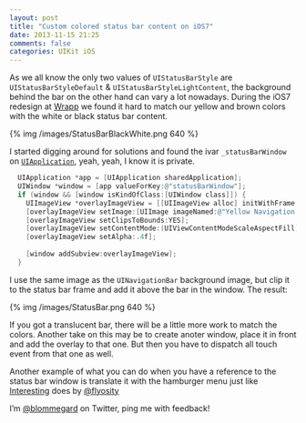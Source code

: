 ```yaml
---
layout: post
title: "Custom colored status bar content on iOS7"
date: 2013-11-15 21:25
comments: false
categories: UIKit iOS
---
```


As we all know the only two values of `UIStatusBarStyle` are `UIStatusBarStyleDefault` & `UIStatusBarStyleLightContent`, the background behind the bar on the other hand can vary a lot nowadays. During the iOS7 redesign at [Wrapp](http://wrapp.com) we found it hard to match our yellow and brown colors with the white or black status bar content.

{% img /images/StatusBarBlackWhite.png 640 %}

I started digging around for solutions and found the ivar `_statusBarWindow` on [`UIApplication`](https://github.com/JaviSoto/iOS7-Runtime-Headers/blob/master/Frameworks/UIKit.framework/UIApplication.h#L22), yeah, yeah, I know it is private.


``` objective-c
  UIApplication *app = [UIApplication sharedApplication];
  UIWindow *window = [app valueForKey:@"statusBarWindow"];
  if (window && [window isKindOfClass:[UIWindow class]]) {
    UIImageView *overlayImageView = [[UIImageView alloc] initWithFrame:app.statusBarFrame];
    [overlayImageView setImage:[UIImage imageNamed:@"Yellow Navigation Bar"]];
    [overlayImageView setClipsToBounds:YES];
    [overlayImageView setContentMode:(UIViewContentModeScaleAspectFill)];
    [overlayImageView setAlpha:.4f];
    
    [window addSubview:overlayImageView];
  }
```

I use the same image as the `UINavigationBar` background image, but clip it to the status bar frame and add it above the bar in the window. The result:

{% img /images/StatusBar.png 640 %}

If you got a translucent bar, there will be a little more work to match the colors. Another take on this may be to create anoter window, place it in front and add the overlay to that one. But then you have to dispatch all touch event from that one as well.

Another example of what you can do when you have a reference to the status bar window is translate it with the hamburger menu just like [Interesting](http://flyosity.com/interesting/) does by [@flyosity](http://twitter.com/flyosity)

I’m [@blommegard](http://twitter.com/blommegard) on Twitter, ping me with feedback!
